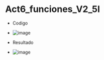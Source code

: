 # Act6_funciones_V2_5I
- Codigo
- ![image](https://github.com/user-attachments/assets/eeb58bd8-2d99-498d-90e4-9a7d17be7f87)

- Resultado
- ![image](https://github.com/user-attachments/assets/4b2218f2-f8ef-46f1-a584-d199b06bebc3)
